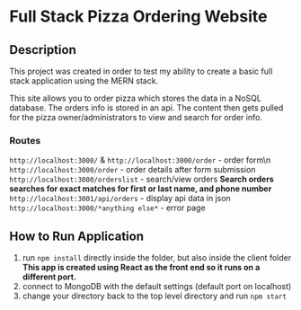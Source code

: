 # Full Stack Pizza Ordering Website

## Description
This project was created in order to test my ability to create a basic full stack application using the MERN stack.

This site allows you to order pizza which stores the data in a NoSQL database.
The orders info is stored in an api. The content then gets pulled for the pizza owner/administrators to view and search for order info.

### Routes

`http://localhost:3000/` & `http://localhost:3000/order` - order form\n
`http://localhost:3000/order` - order details after form submission
`http://localhost:3000/orderslist` - search/view orders
**Search orders searches for exact matches for first or last name, and phone number**
`http://localhost:3001/api/orders` - display api data in json
`http://localhost:3000/*anything else*` - error page

## How to Run Application
1. run `npm install` directly inside the folder, but also inside the client folder
**This app is created using React as the front end so it runs on a different port.**
2. connect to MongoDB with the default settings (default port on localhost)
3. change your directory back to the top level directory and run `npm start`
